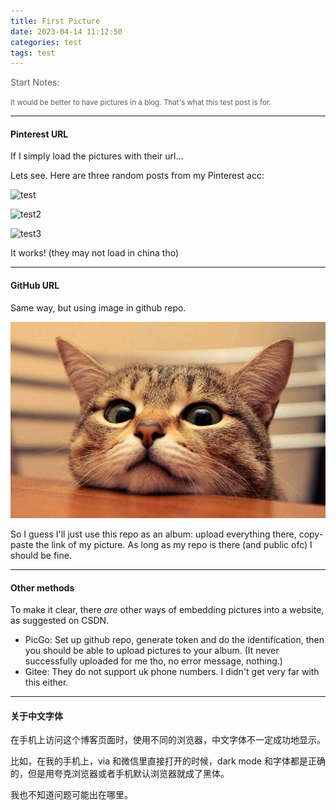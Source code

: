 ```yaml
---
title: First Picture
date: 2023-04-14 11:12:50
categories: test
tags: test
---
```


<p style="opacity: 0.7;">Start Notes: 

<small style="opacity: 0.7;">It would be better to have pictures in a blog. That's what this test post is for. </small>

---

#### Pinterest URL

If I simply load the pictures with their url...

Lets see. Here are three random posts from my Pinterest acc: 

![test](https://i.pinimg.com/750x/57/09/8b/57098bd4348a39fa60185ad5ff0b160a.jpg)

![test2](https://i.pinimg.com/750x/e8/8a/02/e88a0246ddf512de1a7bebe65b80fe83.jpg)

![test3](https://i.pinimg.com/750x/ff/8e/b4/ff8eb4a9179639afc53fc3ac148d7f9d.jpg)

It works! (they may not load in china tho)

---

#### GitHub URL

Same way, but using image in github repo. 

![test4](https://github.com/thisisamor/blog_pic/blob/main/avatar.jpg?raw=true)

So I guess I'll just use this repo as an album: upload everything there, copy-paste the link of my picture. As long as my repo is there (and public ofc) I should be fine. 

---

#### Other methods

To make it clear, there _are_ other ways of embedding pictures into a website, as suggested on CSDN. 

- PicGo: Set up github repo, generate token and do the identification, then you should be able to upload pictures to your album. (It never successfully uploaded for me tho, no error message, nothing.)
- Gitee: They do not support uk phone numbers. I didn't get very far with this either. 

---

#### 关于中文字体

在手机上访问这个博客页面时，使用不同的浏览器，中文字体不一定成功地显示。

比如，在我的手机上，via 和微信里直接打开的时候，dark mode 和字体都是正确的，但是用夸克浏览器或者手机默认浏览器就成了黑体。

我也不知道问题可能出在哪里。
